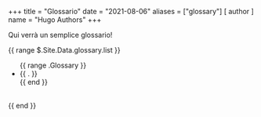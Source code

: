 +++
title = "Glossario"
date = "2021-08-06"
aliases = ["glossary"]
[ author ]
  name = "Hugo Authors"
+++

Qui verrà un semplice glossario!

{{ range $.Site.Data.glossary.list }}
    <ul>
    {{ range .Glossary }}
    <li>{{ . }}</li>
    {{ end }}
    </ul>   
{{ end }}

